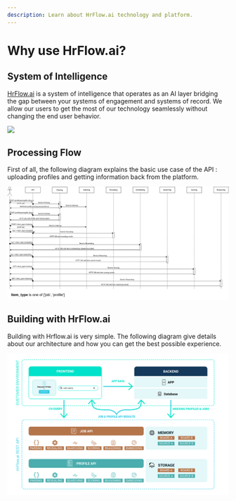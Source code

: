 ```yaml
---
description: Learn about HrFlow.ai technology and platform.
---
```


# Why use HrFlow.ai?

## System of Intelligence

[HrFlow.ai](https://hrflow.ai) is a system of intelligence that operates as an AI layer bridging the gap between your systems of engagement and systems of record. We allow our users to get the most of our technology seamlessly without changing the end user behavior.

![](.gitbook/assets/image24.png)

## Processing Flow

First of all, the following diagram explains the basic use case of the API : uploading profiles and getting information back from the platform.

![](.gitbook/assets/api_sequence_diagram.png)

## Building with HrFlow.ai

Building with Hrflow.ai is very simple. The following diagram give details about our architecture and how you can get the best possible experience.

![](.gitbook/assets/stack-1-%20%281%29.svg)

